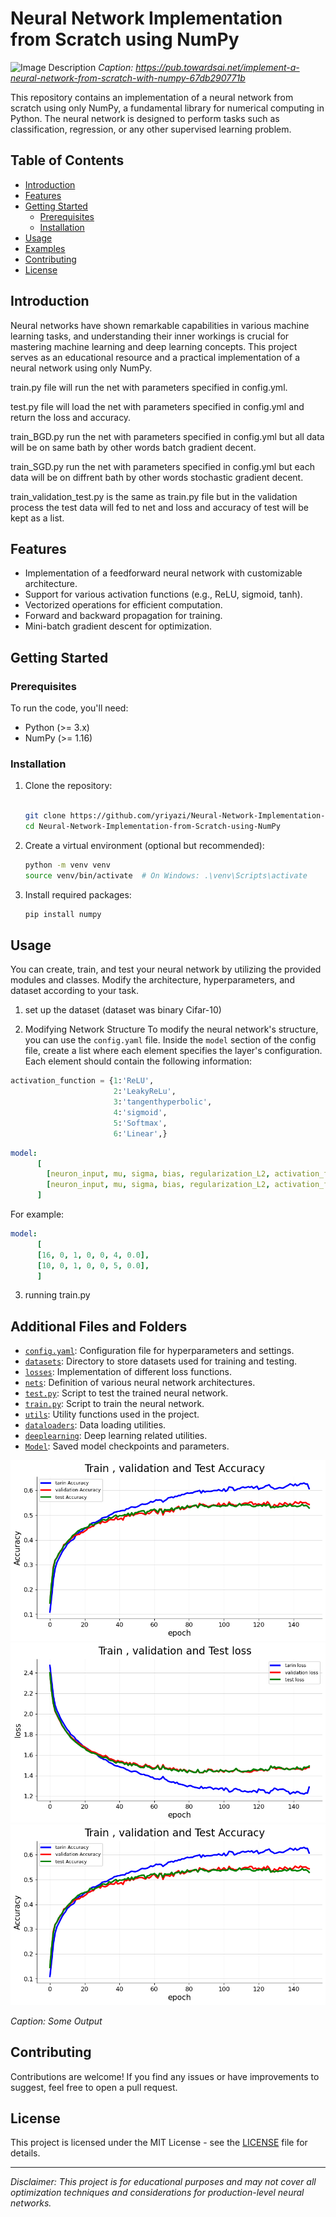# Neural Network Implementation from Scratch using NumPy

![Image Description](https://cdn-images-1.medium.com/v2/resize:fit:1000/format:png/1*WJ57ZKta2HxlQhzxuWR5zw.png)
*Caption: https://pub.towardsai.net/implement-a-neural-network-from-scratch-with-numpy-67db290771b*

This repository contains an implementation of a neural network from scratch using only NumPy, a fundamental library for numerical computing in Python. The neural network is designed to perform tasks such as classification, regression, or any other supervised learning problem.

## Table of Contents

- [Introduction](#introduction)
- [Features](#features)
- [Getting Started](#getting-started)
  - [Prerequisites](#prerequisites)
  - [Installation](#installation)
- [Usage](#usage)
- [Examples](#examples)
- [Contributing](#contributing)
- [License](#license)

## Introduction

Neural networks have shown remarkable capabilities in various machine learning tasks, and understanding their inner workings is crucial for mastering machine learning and deep learning concepts. This project serves as an educational resource and a practical implementation of a neural network using only NumPy.


train.py file will run the net with parameters specified in config.yml.

test.py file will load the net with parameters specified in config.yml and return the loss and accuracy.

train_BGD.py run the net with parameters specified in config.yml but all data will be on same bath by other words batch gradient decent.

train_SGD.py run the net with parameters specified in config.yml but each data will be on diffrent bath by other words stochastic gradient decent.

train_validation_test.py is the same as train.py file but in the validation process the test data will fed to net and loss and accuracy of test will be kept as a list.

## Features

- Implementation of a feedforward neural network with customizable architecture.
- Support for various activation functions (e.g., ReLU, sigmoid, tanh).
- Vectorized operations for efficient computation.
- Forward and backward propagation for training.
- Mini-batch gradient descent for optimization.

## Getting Started

### Prerequisites

To run the code, you'll need:

- Python (>= 3.x)
- NumPy (>= 1.16)

### Installation

1. Clone the repository:

   ```bash
   
   git clone https://github.com/yriyazi/Neural-Network-Implementation-from-Scratch-using-NumPy.git
   cd Neural-Network-Implementation-from-Scratch-using-NumPy
   ```

2. Create a virtual environment (optional but recommended):

   ```bash
   python -m venv venv
   source venv/bin/activate  # On Windows: .\venv\Scripts\activate
   ```

3. Install required packages:

   ```bash
   pip install numpy
   ```

## Usage

You can create, train, and test your neural network by utilizing the provided modules and classes. Modify the architecture, hyperparameters, and dataset according to your task.

1. set up the dataset (dataset was binary Cifar-10)

2. Modifying Network Structure
    To modify the neural network's structure, you can use the `config.yaml` file. Inside the `model` section of the config file, create a list where each element specifies the layer's configuration. Each element should contain the following information:
   
```Python
activation_function = {1:'ReLU',
                       2:'LeakyReLu',
                       3:'tangenthyperbolic',
                       4:'sigmoid',
                       5:'Softmax',
                       6:'Linear',}
```

```yaml
model:
      [
        [neuron_input, mu, sigma, bias, regularization_L2, activation_function, dropout],
        [neuron_input, mu, sigma, bias, regularization_L2, activation_function, dropout],
      ]
```

For example:

```yaml
model:
      [
      [16, 0, 1, 0, 0, 4, 0.0],
      [10, 0, 1, 0, 0, 5, 0.0],
      ]
```
3. running train.py


## Additional Files and Folders

- [`config.yaml`](config.yaml): Configuration file for hyperparameters and settings.
- [`datasets`](datasets/): Directory to store datasets used for training and testing.
- [`losses`](losses/): Implementation of different loss functions.
- [`nets`](nets/): Definition of various neural network architectures.
- [`test.py`](test.py): Script to test the trained neural network.
- [`train.py`](train.py): Script to train the neural network.
- [`utils`](utils/): Utility functions used in the project.
- [`dataloaders`](dataloaders/): Data loading utilities.
- [`deeplearning`](deeplearning/): Deep learning related utilities.
- [`Model`](Model/): Saved model checkpoints and parameters.




![Image Description](Images\accuracy-512-0.01-150-Xavier=True.png)
![Image Description](Images\loss-512-0.01-150-Xavier=True.png)
![Image Description](Images\accuracy-512-0.01-150-Xavier=True.png)

*Caption: Some Output*



## Contributing

Contributions are welcome! If you find any issues or have improvements to suggest, feel free to open a pull request.

## License

This project is licensed under the MIT License - see the [LICENSE](LICENSE) file for details.

---

*Disclaimer: This project is for educational purposes and may not cover all optimization techniques and considerations for production-level neural networks.*
```


